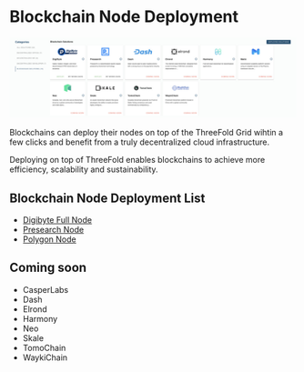 # Blockchain Node Deployment

![](img/evdc_mktplace_blockchain.jpg)

Blockchains can deploy their nodes on top of the ThreeFold Grid wihtin a few clicks and benefit from a truly decentralized cloud infrastructure.

Deploying on top of ThreeFold enables blockchains to achieve more efficiency, scalability and sustainability.

## Blockchain Node Deployment List

- [Digibyte Full Node](evdc_digibyte) 
- [Presearch Node](evdc_presearch) 
- [Polygon Node](evdc_polygon) 


## Coming soon
- CasperLabs
- Dash
- Elrond
- Harmony
- Neo
- Skale
- TomoChain
- WaykiChain
